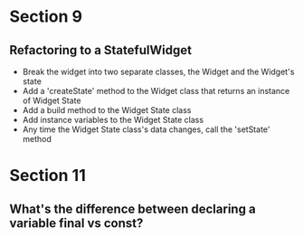 # Section 9

## Refactoring to a StatefulWidget

- Break the widget into two separate classes, the Widget and the Widget's state
- Add a 'createState' method to the Widget class that returns an instance of Widget State
- Add a build method to the Widget State class
- Add instance variables to the Widget State class
- Any time the Widget State class's data changes, call the 'setState' method

# Section 11

## What's the difference between declaring a variable final vs const?

